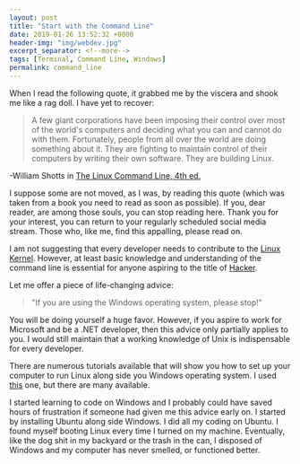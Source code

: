 ```yaml
---
layout: post
title: "Start with the Command Line"
date: 2019-01-26 13:52:32 +0000
header-img: "img/webdev.jpg"
excerpt_separator: <!--more-->
tags: [Terminal, Command Line, Windows]
permalink: command_line
---
```


When I read the following quote, it grabbed me by the viscera and shook me like a rag doll. I have yet to recover: <!--more-->

> A few giant corporations have been imposing their control over most of the world's computers and deciding what you can and cannot do with them. Fortunately, people from all over the world are doing something about it. They are fighting to maintain control of their computers by writing their own software. They are building Linux.

-William Shotts in [The Linux Command Line, 4th ed.](http://linuxcommand.org/tlcl.php)

I suppose some are not moved, as I was, by reading this quote (which was taken from a book you need to read as soon as possible). If you, dear reader, are among those souls, you can stop reading here. Thank you for your interest, you can return to your regularly scheduled social media stream. Those who, like me, find this appalling, please read on.

I am not suggesting that every developer needs to contribute to the [Linux Kernel](https://en.wikipedia.org/wiki/Linux_kernel). However, at least basic knowledge and understanding of the command line is essential for anyone aspiring to the title of [Hacker](https://en.wikipedia.org/wiki/Hacker).

Let me offer a piece of life-changing advice:

> "If you are using the Windows operating system, please stop!"

You will be doing yourself a huge favor. However, if you aspire to work for Microsoft and be a .NET developer, then this advice only partially applies to you. I would still maintain that a working knowledge of Unix is indispensable for every developer.

There are numerous tutorials available that will show you how to set up your computer to run Linux along side you Windows operating system. I used [this](https://www.youtube.com/watch?v=x1ykDpSzpKU&t=192s) one, but there are many available.

I started learning to code on Windows and I probably could have saved hours of frustration if someone had given me this advice early on. I started by installing Ubuntu along side Windows. I did all my coding on Ubuntu. I found myself booting Linux every time I turned on my machine. Eventually, like the dog shit in my backyard or the trash in the can, I disposed of Windows and my computer has never smelled, or functioned better.
